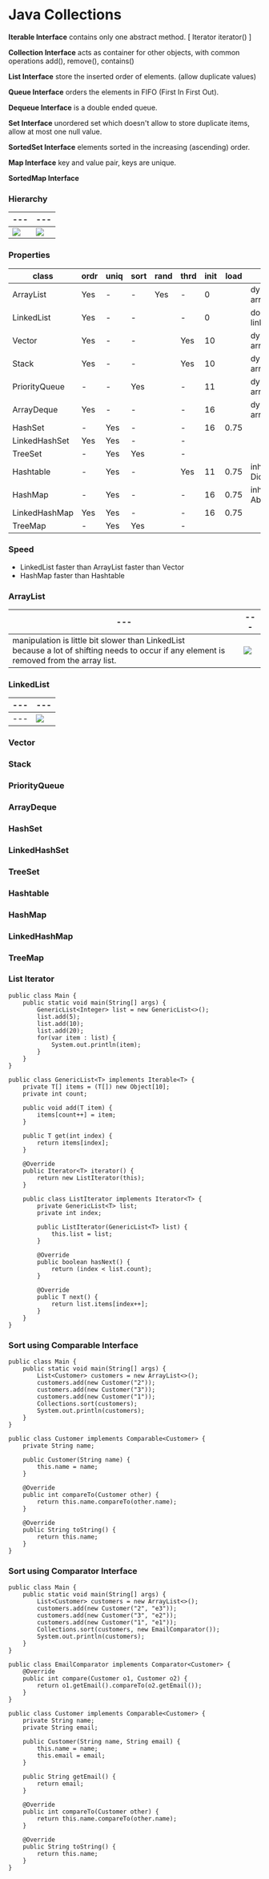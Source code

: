 # Java Collections
**Iterable Interface** contains only one abstract method. [ Iterator<T> iterator() ]

**Collection Interface** acts as container for other objects, with common operations add(), remove(), contains()

**List Interface** store the inserted order of elements. (allow duplicate values)

**Queue Interface** orders the elements in FIFO (First In First Out).

**Dequeue Interface** is a double ended queue.

**Set Interface** unordered set which doesn't allow to store duplicate items, allow at most one null value.

**SortedSet Interface** elements sorted in the increasing (ascending) order.

**Map Interface** key and value pair, keys are unique.

**SortedMap Interface**

### Hierarchy

--- | ---
--- | ---
![](https://github.com/shamy1st/java-collections/blob/main/images/collection-hierarchy.png) | ![](https://github.com/shamy1st/java-collections/blob/main/images/map-hierarchy.png)

### Properties

class | ordr | uniq | sort | rand | thrd | init | load | impl.
----- | ---- | ---- | ---- | ---- | ---- | ---- | ---- | -----
ArrayList | Yes | - | - | Yes | - | 0 |  | dynamic array
LinkedList | Yes | - | - |  | - | 0 |  | doubly linked list
Vector | Yes | - | - |  | Yes | 10 |  | dynamic array
Stack | Yes | - | - |  | Yes | 10 |  | dynamic array
PriorityQueue | - | - | Yes |  | - | 11 |  | dynamic array
ArrayDeque | Yes | - | - |  | - | 16 |  | dynamic array
HashSet | - | Yes | - |  | - | 16 | 0.75 | 
LinkedHashSet | Yes | Yes | - |  | - |  |  | 
TreeSet | - | Yes | Yes |  | - |  |  | 
Hashtable | - | Yes | - |  | Yes | 11 | 0.75 | inherits Dictionary
HashMap | - | Yes | - |  | - | 16 | 0.75 | inherits AbstractMap
LinkedHashMap | Yes | Yes | - |  | - | 16 | 0.75 | 
TreeMap | - | Yes | Yes |  | - |  |  | 

### Speed
* LinkedList faster than ArrayList faster than Vector
* HashMap faster than Hashtable

### ArrayList
--- | ---
--- | ---
manipulation is little bit slower than LinkedList <br> because a lot of shifting needs to occur if any element is removed from the array list. | ![](https://github.com/shamy1st/java-collections/blob/main/images/arraylist.png)

### LinkedList
--- | ---
--- | ---
--- | ![](https://github.com/shamy1st/java-collections/blob/main/images/linkedlist.png)

### Vector

### Stack

### PriorityQueue

### ArrayDeque

### HashSet

### LinkedHashSet

### TreeSet

### Hashtable

### HashMap

### LinkedHashMap

### TreeMap

### List Iterator

    public class Main {
        public static void main(String[] args) {
            GenericList<Integer> list = new GenericList<>();
            list.add(5);
            list.add(10);
            list.add(20);
            for(var item : list) {
                System.out.println(item);
            }
        }
    }

    public class GenericList<T> implements Iterable<T> {
        private T[] items = (T[]) new Object[10];
        private int count;

        public void add(T item) {
            items[count++] = item;
        }

        public T get(int index) {
            return items[index];
        }

        @Override
        public Iterator<T> iterator() {
            return new ListIterator(this);
        }

        public class ListIterator implements Iterator<T> {
            private GenericList<T> list;
            private int index;

            public ListIterator(GenericList<T> list) {
                this.list = list;
            }

            @Override
            public boolean hasNext() {
                return (index < list.count);
            }

            @Override
            public T next() {
                return list.items[index++];
            }
        }
    }

### Sort using Comparable Interface

    public class Main {
        public static void main(String[] args) {
            List<Customer> customers = new ArrayList<>();
            customers.add(new Customer("2"));
            customers.add(new Customer("3"));
            customers.add(new Customer("1"));
            Collections.sort(customers);
            System.out.println(customers);
        }
    }

    public class Customer implements Comparable<Customer> {
        private String name;

        public Customer(String name) {
            this.name = name;
        }

        @Override
        public int compareTo(Customer other) {
            return this.name.compareTo(other.name);
        }

        @Override
        public String toString() {
            return this.name;
        }
    }
    
### Sort using Comparator Interface

    public class Main {
        public static void main(String[] args) {
            List<Customer> customers = new ArrayList<>();
            customers.add(new Customer("2", "e3"));
            customers.add(new Customer("3", "e2"));
            customers.add(new Customer("1", "e1"));
            Collections.sort(customers, new EmailComparator());
            System.out.println(customers);
        }
    }

    public class EmailComparator implements Comparator<Customer> {
        @Override
        public int compare(Customer o1, Customer o2) {
            return o1.getEmail().compareTo(o2.getEmail());
        }
    }

    public class Customer implements Comparable<Customer> {
        private String name;
        private String email;

        public Customer(String name, String email) {
            this.name = name;
            this.email = email;
        }

        public String getEmail() {
            return email;
        }

        @Override
        public int compareTo(Customer other) {
            return this.name.compareTo(other.name);
        }

        @Override
        public String toString() {
            return this.name;
        }
    }
